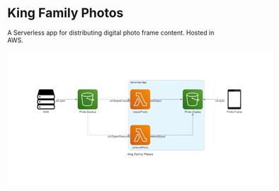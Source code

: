 # King Family Photos

A Serverless app for distributing digital photo frame content. Hosted in AWS.

<img src="docs/diagrams/king_family_photos.png" alt="high level infrastructure diagram"
style="max-width:600px;">
